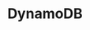 ---
title: DynamoDB
categories:
  - nosql-database
docs:
  - id: dotnet
    url: https://dotnet.testcontainers.org/modules/
    example: |
      ```csharp
      var dynamoDB = new DynamoDBBuilder().Build();

      await dynamoDBContainer.StartAsync()
        .ConfigureAwait(false);
      ```
description: |
  Amazon DynamoDB is a fully managed proprietary NoSQL database service that supports key–value and document data structures and is offered by Amazon.com as part of the Amazon Web Services portfolio.
---